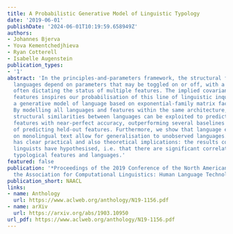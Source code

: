 ```yaml
---
title: A Probabilistic Generative Model of Linguistic Typology
date: '2019-06-01'
publishDate: '2024-06-01T10:19:59.658949Z'
authors:
- Johannes Bjerva
- Yova Kementchedjhieva
- Ryan Cotterell
- Isabelle Augenstein
publication_types:
- '1'
abstract: 'In the principles-and-parameters framework, the structural features of
  languages depend on parameters that may be toggled on or off, with a single parameter
  often dictating the status of multiple features. The implied covariance between
  features inspires our probabilisation of this line of linguistic inquiry---we develop
  a generative model of language based on exponential-family matrix factorisation.
  By modelling all languages and features within the same architecture, we show how
  structural similarities between languages can be exploited to predict typological
  features with near-perfect accuracy, outperforming several baselines on the task
  of predicting held-out features. Furthermore, we show that language embeddings pre-trained
  on monolingual text allow for generalisation to unobserved languages. This finding
  has clear practical and also theoretical implications: the results confirm what
  linguists have hypothesised, i.e. that there are significant correlations between
  typological features and languages.'
featured: false
publication: '*Proceedings of the 2019 Conference of the North American Chapter of
  the Association for Computational Linguistics: Human Language Technologies*'
publication_short: NAACL
links:
- name: Anthology
  url: https://www.aclweb.org/anthology/N19-1156.pdf
- name: arXiv
  url: https://arxiv.org/abs/1903.10950
url_pdf: https://www.aclweb.org/anthology/N19-1156.pdf
---
```


